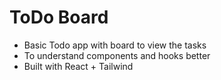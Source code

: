 # ToDo Board

- Basic Todo app with board to view the tasks
- To understand components and hooks better
- Built with React + Tailwind
